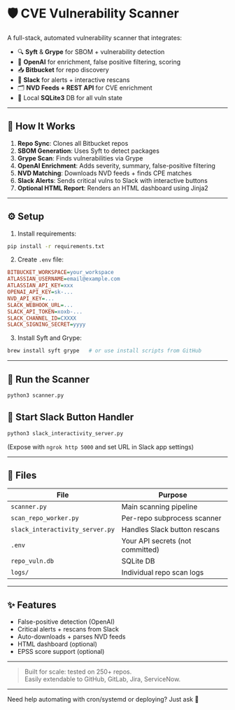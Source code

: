 # 🛡️ CVE Vulnerability Scanner

A full-stack, automated vulnerability scanner that integrates:

- 🔍 **Syft** & **Grype** for SBOM + vulnerability detection
- 🧠 **OpenAI** for enrichment, false positive filtering, scoring
- 📥 **Bitbucket** for repo discovery
- 🧵 **Slack** for alerts + interactive rescans
- 🗂️ **NVD Feeds + REST API** for CVE enrichment
- 🧪 Local **SQLite3** DB for all vuln state

---

## 🚀 How It Works

1. **Repo Sync**: Clones all Bitbucket repos
2. **SBOM Generation**: Uses Syft to detect packages
3. **Grype Scan**: Finds vulnerabilities via Grype
4. **OpenAI Enrichment**: Adds severity, summary, false-positive filtering
5. **NVD Matching**: Downloads NVD feeds + finds CPE matches
6. **Slack Alerts**: Sends critical vulns to Slack with interactive buttons
7. **Optional HTML Report**: Renders an HTML dashboard using Jinja2

---

## ⚙️ Setup

1. Install requirements:
```bash
pip install -r requirements.txt
```

2. Create `.env` file:
```ini
BITBUCKET_WORKSPACE=your_workspace
ATLASSIAN_USERNAME=email@example.com
ATLASSIAN_API_KEY=xxx
OPENAI_API_KEY=sk-...
NVD_API_KEY=...
SLACK_WEBHOOK_URL=...
SLACK_API_TOKEN=xoxb-...
SLACK_CHANNEL_ID=CXXXX
SLACK_SIGNING_SECRET=yyyy
```

3. Install Syft and Grype:
```bash
brew install syft grype   # or use install scripts from GitHub
```

---

## 🧪 Run the Scanner
```bash
python3 scanner.py
```

## 📲 Start Slack Button Handler
```bash
python3 slack_interactivity_server.py
```
(Expose with `ngrok http 5000` and set URL in Slack app settings)

---

## 📁 Files
| File                          | Purpose                              |
|-------------------------------|--------------------------------------|
| `scanner.py`                 | Main scanning pipeline               |
| `scan_repo_worker.py`        | Per-repo subprocess scanner          |
| `slack_interactivity_server.py` | Handles Slack button rescans       |
| `.env`                       | Your API secrets (not committed)     |
| `repo_vuln.db`               | SQLite DB                            |
| `logs/`                      | Individual repo scan logs            |

---

## ✨ Features
- False-positive detection (OpenAI)
- Critical alerts + rescans from Slack
- Auto-downloads + parses NVD feeds
- HTML dashboard (optional)
- EPSS score support (optional)

---

> Built for scale: tested on 250+ repos.  
> Easily extendable to GitHub, GitLab, Jira, ServiceNow.

---

Need help automating with cron/systemd or deploying? Just ask 🙌
